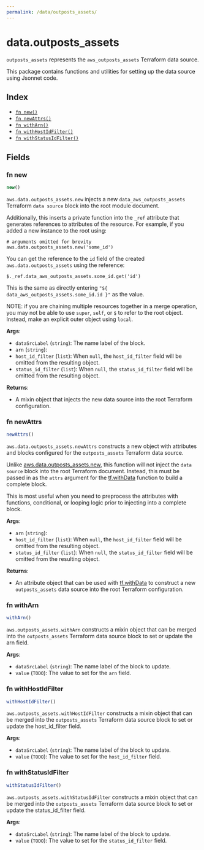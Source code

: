 ```yaml
---
permalink: /data/outposts_assets/
---
```


# data.outposts_assets

`outposts_assets` represents the `aws_outposts_assets` Terraform data source.



This package contains functions and utilities for setting up the data source using Jsonnet code.


## Index

* [`fn new()`](#fn-new)
* [`fn newAttrs()`](#fn-newattrs)
* [`fn withArn()`](#fn-witharn)
* [`fn withHostIdFilter()`](#fn-withhostidfilter)
* [`fn withStatusIdFilter()`](#fn-withstatusidfilter)

## Fields

### fn new

```ts
new()
```


`aws.data.outposts_assets.new` injects a new `data_aws_outposts_assets` Terraform `data source`
block into the root module document.

Additionally, this inserts a private function into the `_ref` attribute that generates references to attributes of the
resource. For example, if you added a new instance to the root using:

    # arguments omitted for brevity
    aws.data.outposts_assets.new('some_id')

You can get the reference to the `id` field of the created `aws.data.outposts_assets` using the reference:

    $._ref.data_aws_outposts_assets.some_id.get('id')

This is the same as directly entering `"${ data_aws_outposts_assets.some_id.id }"` as the value.

NOTE: if you are chaining multiple resources together in a merge operation, you may not be able to use `super`, `self`,
or `$` to refer to the root object. Instead, make an explicit outer object using `local`.

**Args**:
  - `dataSrcLabel` (`string`): The name label of the block.
  - `arn` (`string`): 
  - `host_id_filter` (`list`):  When `null`, the `host_id_filter` field will be omitted from the resulting object.
  - `status_id_filter` (`list`):  When `null`, the `status_id_filter` field will be omitted from the resulting object.

**Returns**:
- A mixin object that injects the new data source into the root Terraform configuration.


### fn newAttrs

```ts
newAttrs()
```


`aws.data.outposts_assets.newAttrs` constructs a new object with attributes and blocks configured for the `outposts_assets`
Terraform data source.

Unlike [aws.data.outposts_assets.new](#fn-outpostsassetsnew), this function will not inject the `data source`
block into the root Terraform document. Instead, this must be passed in as the `attrs` argument for the
[tf.withData](https://github.com/tf-libsonnet/core/tree/main/docs#fn-withdata) function to build a complete block.

This is most useful when you need to preprocess the attributes with functions, conditional, or looping logic prior to
injecting into a complete block.

**Args**:
  - `arn` (`string`): 
  - `host_id_filter` (`list`):  When `null`, the `host_id_filter` field will be omitted from the resulting object.
  - `status_id_filter` (`list`):  When `null`, the `status_id_filter` field will be omitted from the resulting object.

**Returns**:
  - An attribute object that can be used with [tf.withData](https://github.com/tf-libsonnet/core/tree/main/docs#fn-withdata) to construct a new `outposts_assets` data source into the root Terraform configuration.


### fn withArn

```ts
withArn()
```

`aws.outposts_assets.withArn` constructs a mixin object that can be merged into the `outposts_assets`
Terraform data source block to set or update the arn field.



**Args**:
  - `dataSrcLabel` (`string`): The name label of the block to update.
  - `value` (`TODO`): The value to set for the `arn` field.


### fn withHostIdFilter

```ts
withHostIdFilter()
```

`aws.outposts_assets.withHostIdFilter` constructs a mixin object that can be merged into the `outposts_assets`
Terraform data source block to set or update the host_id_filter field.



**Args**:
  - `dataSrcLabel` (`string`): The name label of the block to update.
  - `value` (`TODO`): The value to set for the `host_id_filter` field.


### fn withStatusIdFilter

```ts
withStatusIdFilter()
```

`aws.outposts_assets.withStatusIdFilter` constructs a mixin object that can be merged into the `outposts_assets`
Terraform data source block to set or update the status_id_filter field.



**Args**:
  - `dataSrcLabel` (`string`): The name label of the block to update.
  - `value` (`TODO`): The value to set for the `status_id_filter` field.
